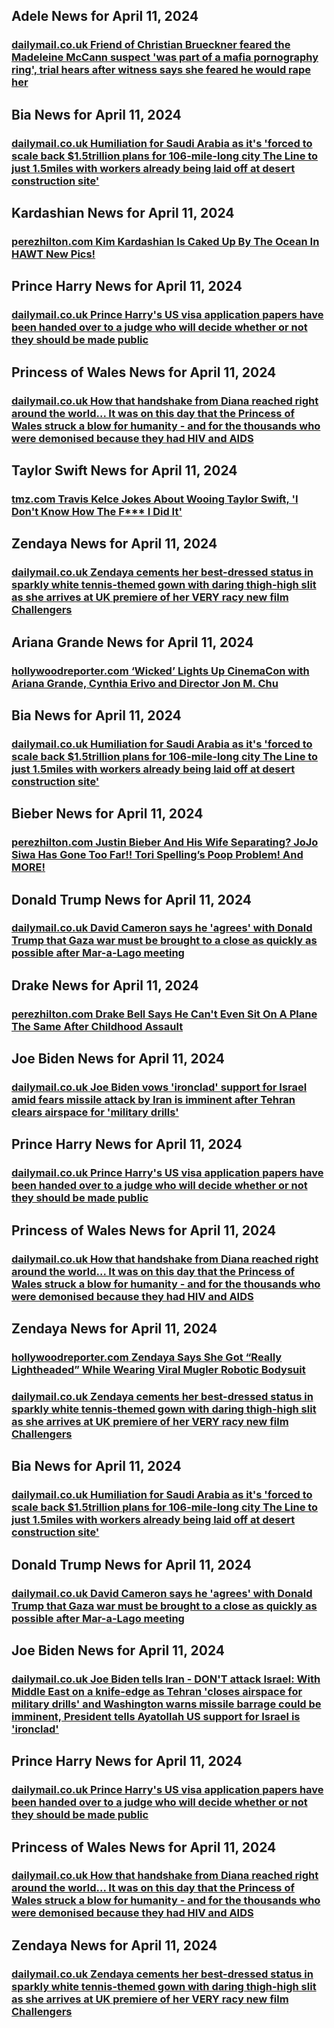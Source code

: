 ## Adele News for April 11, 2024

### [**dailymail.co.uk** 	Friend of Christian Brueckner feared the Madeleine McCann suspect 'was part of a mafia pornography ring', trial hears after witness says she feared he would rape her](https://www.dailymail.co.uk/news/article-13291865/Woman-invited-holiday-Madeleine-McCann-suspect-Christian-Brueckner-feared-rape-armed-knife-sex-trial.html?ns_mchannel=rss&amp;ito=1490&amp;ns_campaign=1490)


## Bia News for April 11, 2024

### [**dailymail.co.uk** 	Humiliation for Saudi Arabia as it's 'forced to scale back $1.5trillion plans for 106-mile-long city The Line to just 1.5miles with workers already being laid off at desert construction site'](https://www.dailymail.co.uk/news/article-13292521/Saudi-Arabia-forced-scaleback-Line-project-NEOM.html?ns_mchannel=rss&amp;ito=1490&amp;ns_campaign=1490)


## Kardashian News for April 11, 2024

### [**perezhilton.com** Kim Kardashian Is Caked Up By The Ocean In HAWT New Pics!](https://perezhilton.com/kim-kardashian-cake-boss-beach-ocean-bikini-pictures/)


## Prince Harry News for April 11, 2024

### [**dailymail.co.uk** 	Prince Harry's US visa application papers have been handed over to a judge who will decide whether or not they should be made public](https://www.dailymail.co.uk/news/article-13292677/prince-harry-visa-judge-decide-public.html?ns_mchannel=rss&amp;ito=1490&amp;ns_campaign=1490)


## Princess of Wales News for April 11, 2024

### [**dailymail.co.uk** 	How that handshake from Diana reached right around the world... It was on this day that the Princess of Wales struck a blow for humanity - and for the thousands who were demonised because they had HIV and AIDS](https://www.dailymail.co.uk/news/article-13287757/Dianas-handshake-world-Princess-blow-AIDS.html?ns_mchannel=rss&amp;ito=1490&amp;ns_campaign=1490)


## Taylor Swift News for April 11, 2024

### [**tmz.com** Travis Kelce Jokes About Wooing Taylor Swift, 'I Don't Know How The F*** I Did It'](https://www.tmz.com/2024/04/10/travis-kelce-jokes-about-wooing-taylor-swift-i-don-t-know-how-the-f-i-did-it/)


## Zendaya News for April 11, 2024

### [**dailymail.co.uk** 	Zendaya cements her best-dressed status in sparkly white tennis-themed gown with daring thigh-high slit as she arrives at UK premiere of her VERY racy new film Challengers](https://www.dailymail.co.uk/tvshowbiz/article-13294141/Zendaya-cements-best-dressed-status-sparkly-white-tennis-themed-gown-daring-thigh-high-slit-arrives-Challengers-UK-premiere.html?ns_mchannel=rss&amp;ito=1490&amp;ns_campaign=1490)


## Ariana Grande News for April 11, 2024

### [**hollywoodreporter.com** ‘Wicked’ Lights Up CinemaCon with Ariana Grande, Cynthia Erivo and Director Jon M. Chu](https://www.hollywoodreporter.com/movies/movie-news/wicked-movie-footage-ariana-grande-cynthia-erivo-1235871401/)


## Bia News for April 11, 2024

### [**dailymail.co.uk** 	Humiliation for Saudi Arabia as it's 'forced to scale back $1.5trillion plans for 106-mile-long city The Line to just 1.5miles with workers already being laid off at desert construction site'](https://www.dailymail.co.uk/news/article-13292521/Saudi-Arabia-forced-scaleback-Line-project-NEOM.html?ns_mchannel=rss&amp;ito=1490&amp;ns_campaign=1490)


## Bieber News for April 11, 2024

### [**perezhilton.com** Justin Bieber And His Wife Separating? JoJo Siwa Has Gone Too Far!! Tori Spelling’s Poop Problem! And MORE!](https://perezhilton.com/justin-bieber-and-his-wife-separating-jojo-siwa-has-gone-too-far-tori-spellings-poop-problem-and-more/)


## Donald Trump News for April 11, 2024

### [**dailymail.co.uk** 	David Cameron says he 'agrees' with Donald Trump that Gaza war must be brought to a close as quickly as possible after Mar-a-Lago meeting](https://www.dailymail.co.uk/news/article-13294139/david-cameron-donald-trump-gaza-israel.html?ns_mchannel=rss&amp;ito=1490&amp;ns_campaign=1490)


## Drake News for April 11, 2024

### [**perezhilton.com** Drake Bell Says He Can't Even Sit On A Plane The Same After Childhood Assault](https://perezhilton.com/drake-bell-cant-sit-the-same-after-childhood-sa/)


## Joe Biden News for April 11, 2024

### [**dailymail.co.uk** 	Joe Biden vows 'ironclad' support for Israel amid fears missile attack by Iran is imminent after Tehran clears airspace for 'military drills'](https://www.dailymail.co.uk/news/article-13295143/Joe-Biden-vows-ironclad-support-Israel-amid-fears-missile-attack-Iran-imminent-Tehran-clears-airspace-military-drills.html?ns_mchannel=rss&amp;ito=1490&amp;ns_campaign=1490)


## Prince Harry News for April 11, 2024

### [**dailymail.co.uk** 	Prince Harry's US visa application papers have been handed over to a judge who will decide whether or not they should be made public](https://www.dailymail.co.uk/news/article-13292677/prince-harry-visa-judge-decide-public.html?ns_mchannel=rss&amp;ito=1490&amp;ns_campaign=1490)


## Princess of Wales News for April 11, 2024

### [**dailymail.co.uk** 	How that handshake from Diana reached right around the world... It was on this day that the Princess of Wales struck a blow for humanity - and for the thousands who were demonised because they had HIV and AIDS](https://www.dailymail.co.uk/news/article-13287757/Dianas-handshake-world-Princess-blow-AIDS.html?ns_mchannel=rss&amp;ito=1490&amp;ns_campaign=1490)


## Zendaya News for April 11, 2024

### [**hollywoodreporter.com** Zendaya Says She Got “Really Lightheaded” While Wearing Viral Mugler Robotic Bodysuit](https://www.hollywoodreporter.com/lifestyle/style/zendaya-lightheaded-wearing-mugler-robotic-bodysuit-1235871518/)

### [**dailymail.co.uk** 	Zendaya cements her best-dressed status in sparkly white tennis-themed gown with daring thigh-high slit as she arrives at UK premiere of her VERY racy new film Challengers](https://www.dailymail.co.uk/tvshowbiz/article-13294141/Zendaya-cements-best-dressed-status-sparkly-white-tennis-themed-gown-daring-thigh-high-slit-arrives-Challengers-UK-premiere.html?ns_mchannel=rss&amp;ito=1490&amp;ns_campaign=1490)


## Bia News for April 11, 2024

### [**dailymail.co.uk** 	Humiliation for Saudi Arabia as it's 'forced to scale back $1.5trillion plans for 106-mile-long city The Line to just 1.5miles with workers already being laid off at desert construction site'](https://www.dailymail.co.uk/news/article-13292521/Saudi-Arabia-forced-scaleback-Line-project-NEOM.html?ns_mchannel=rss&amp;ito=1490&amp;ns_campaign=1490)


## Donald Trump News for April 11, 2024

### [**dailymail.co.uk** 	David Cameron says he 'agrees' with Donald Trump that Gaza war must be brought to a close as quickly as possible after Mar-a-Lago meeting](https://www.dailymail.co.uk/news/article-13294139/david-cameron-donald-trump-gaza-israel.html?ns_mchannel=rss&amp;ito=1490&amp;ns_campaign=1490)


## Joe Biden News for April 11, 2024

### [**dailymail.co.uk** 	Joe Biden tells Iran - DON'T attack Israel: With Middle East on a knife-edge as Tehran 'closes airspace for military drills' and Washington warns missile barrage could be imminent, President tells Ayatollah US support for Israel is 'ironclad'](https://www.dailymail.co.uk/news/article-13295143/Joe-Biden-vows-ironclad-support-Israel-amid-fears-missile-attack-Iran-imminent-Tehran-clears-airspace-military-drills.html?ns_mchannel=rss&amp;ito=1490&amp;ns_campaign=1490)


## Prince Harry News for April 11, 2024

### [**dailymail.co.uk** 	Prince Harry's US visa application papers have been handed over to a judge who will decide whether or not they should be made public](https://www.dailymail.co.uk/news/article-13292677/prince-harry-visa-judge-decide-public.html?ns_mchannel=rss&amp;ito=1490&amp;ns_campaign=1490)


## Princess of Wales News for April 11, 2024

### [**dailymail.co.uk** 	How that handshake from Diana reached right around the world... It was on this day that the Princess of Wales struck a blow for humanity - and for the thousands who were demonised because they had HIV and AIDS](https://www.dailymail.co.uk/news/article-13287757/Dianas-handshake-world-Princess-blow-AIDS.html?ns_mchannel=rss&amp;ito=1490&amp;ns_campaign=1490)


## Zendaya News for April 11, 2024

### [**dailymail.co.uk** 	Zendaya cements her best-dressed status in sparkly white tennis-themed gown with daring thigh-high slit as she arrives at UK premiere of her VERY racy new film Challengers](https://www.dailymail.co.uk/tvshowbiz/article-13294141/Zendaya-cements-best-dressed-status-sparkly-white-tennis-themed-gown-daring-thigh-high-slit-arrives-Challengers-UK-premiere.html?ns_mchannel=rss&amp;ito=1490&amp;ns_campaign=1490)


